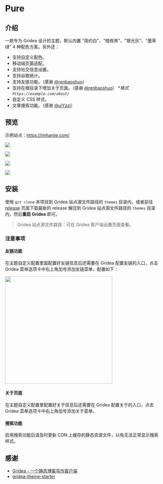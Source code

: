 # Pure

## 介绍

一款专为 Gridea 设计的主题，默认内置 "简约白"、"暗夜黑"、"银光灰"、"墨草绿" 4 种配色方案。另外还：

- 支持自定义配色。
- 移动端页面适配。
- 支持社交信息设置。
- 支持谷歌统计。
- 支持友链功能。（感谢 [@renbaoshuo](https://github.com/renbaoshuo)）
- 支持在根目录下增加关于页面。（感谢 [@renbaoshuo](https://github.com/renbaoshuo)） **格式 `https://example.com/about/`*
- 自定义 CSS 样式。
- 文章搜索功能。（感谢 [@uiYzzi](https://github.com/uiYzzi)）

## 预览

示例站点：<https://imhanjie.com/>

![](https://tva1.sinaimg.cn/large/006tNbRwly1gaqcu0b03bj31vh0u0avx.jpg)

![](https://tva1.sinaimg.cn/large/006tNbRwly1gaqcutvj86j32vl0u04e4.jpg)

![](https://tva1.sinaimg.cn/large/006tNbRwly1gaqcvc3pjkj32vl0u0aq5.jpg)

![](https://tva1.sinaimg.cn/large/006tNbRwly1gaqcvhp5mdj32vl0u04cw.jpg)


## 安装

使用 `git clone` 本项目到 Gridea 站点源文件路径的 `themes` 目录内，或者前往 [release](https://github.com/imhanjie/gridea-theme-pure/releases) 页面下载最新的 release 解压到 Gridea 站点源文件路径的 `themes` 目录内，然后**重启  Gridea** 即可。

>  Gridea 站点源文件路径：可在 Gridea 客户端设置页面查看。

### 注意事项

#### 友链功能

在主题自定义配置里面配置好友链信息后还需要在 Gridea 配置友链的入口，点击 Gridea 菜单选项卡中右上角加号添加友链菜单，配置如下：

<img src="https://tva1.sinaimg.cn/large/007S8ZIlly1ggu1jtta50j30m60kgjs2.jpg" width="350px" />

#### 关于页面

在主题自定义配置里配置好关于信息后还需要在 Gridea 配置关于的入口，点击 Gridea 菜单选项卡中右上角加号添加关于菜单。

#### 搜索功能

启用搜索功能后请及时更新 CDN 上缓存的静态资源文件，以免无法正常显示搜索样式。

## 感谢

- [Gridea - 一个静态博客写作客户端](https://gridea.dev/)
- [gridea-theme-starter](https://github.com/getgridea/gridea-theme-starter)
